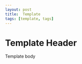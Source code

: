 ```yaml
---
layout: post
title:  Template
tags: [template, tags]
---
```


# Template Header

Template body
